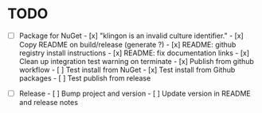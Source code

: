 # TODO

- [ ] Package for NuGet
      - [x] "klingon is an invalid culture identifier."
      - [x] Copy README on build/release (generate ?)
      - [x] README: github registry install instructions
      - [x] README: fix documentation links
      - [x] Clean up integration test warning on terminate
      - [x] Publish from github workflow
      - [ ] Test install from NuGet
      - [x] Test install from Github packages
      - [ ] Test publish from release

- [ ] Release
      - [ ] Bump project and version
      - [ ] Update version in README and release notes
